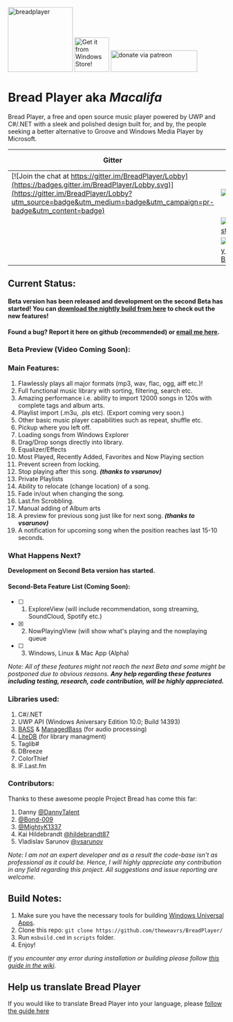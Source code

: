 <dl>
  <a href="https://breadplayer.com/"><img height="150" src="http://i.imgur.com/PNMSGUr.png" title="breadplayer"/></a>
  <a href="https://www.microsoft.com/en-gb/store/p/bread-player/9nblggh42srx/"><img height="80" src="https://assets.windowsphone.com/f2f77ec7-9ba9-4850-9ebe-77e366d08adc/English_Get_it_Win_10_InvariantCulture_Default.png" title="Get it from Windows Store!" alt="Get it from Windows Store!"/></a>
  <a href="https://patreon.com/thecodrr"><img src="http://i.imgur.com/uHXRhpN.png" width="200" height="50" title="donate via patreon" /></a>
  <h1>Bread Player aka <em>Macalifa</em></h1>
  <p>Bread Player, a free and open source music player powered by UWP and C#/.NET with a sleek and polished design built for, and by, the people seeking a better alternative to Groove and Windows Media Player by Microsoft.</p>
</dl> 

| Gitter                                                                                                                                                                                                                   | Build                                                                                                                                                                                                                                                                                      | Suggestions                                                                                                                                         | Social                                                                                                                  | Help us translate! |
|--------------------------------------------------------------------------------------------------------------------------------------------------------------------------------------------------------------------------|--------------------------------------------------------------------------------------------------------------------------------------------------------------------------------------------------------------------------------------------------------------------------------------------|-----------------------------------------------------------------------------------------------------------------------------------------------------|-------------------------------------------------------------------------------------------------------------------------| ------------- |
| [![Join the chat at https://gitter.im/BreadPlayer/Lobby](https://badges.gitter.im/BreadPlayer/Lobby.svg)](https://gitter.im/BreadPlayer/Lobby?utm_source=badge&utm_medium=badge&utm_campaign=pr-badge&utm_content=badge) | [![beta](https://img.shields.io/badge/beta-v2.6.0-orange.svg)](https://github.com/theweavrs/BreadPlayer/releases/tag/v2.6.0)                                                                                                                                                               | [![suggestions here](https://img.shields.io/badge/give%20your-suggestions%20here-orange.svg)](https://github.com/theweavrs/BreadPlayer/issues/17)   | [![Facebook](https://img.shields.io/badge/like%20us%20on-facebook-blue.svg)](https://www.facebook.com/yourbreadplayer/) | [![Guide here!](https://img.shields.io/badge/follow%20the-guide%20here-green.svg)](https://github.com/theweavrs/BreadPlayer/wiki/I-Want-To-Translate!)
|                                                                                                                                                                                                                          | [![build-status](https://ci.appveyor.com/api/projects/status/hphdwx2riesha37e/branch/master?svg=true)](https://ci.appveyor.com/project/theweavrs/breadplayer)                                                                                                                                            | [![ui related issues](https://img.shields.io/badge/ui%20related-issues%20here-brightgreen.svg)](https://github.com/theweavrs/BreadPlayer/issues/21) |                                                                                                                         |
|                                                                                                                                                                                                                          | [![Nightly-Builds](https://img.shields.io/badge/download-nightly%20build-brightgreen.svg)](https://ci.appveyor.com/api/projects/theweavrs/BreadPlayer/artifacts/BreadPlayer.Views.UWP/AppPackages/BreadPlayer.Views.UWP_2.6.0.0_Test/BreadPlayer.Views.UWP_2.6.0.0_x86_x64_arm.appxbundle?branch=master) |                                                                                                                                                    |                                                                                                                         | 

## Current Status:
#### Beta version has been released and development on the second Beta has started! You can [download the nightly build from here](https://ci.appveyor.com/api/projects/theweavrs/BreadPlayer/artifacts/BreadPlayer.Views.UWP/AppPackages/BreadPlayer.Views.UWP_2.6.0.0_Test/BreadPlayer.Views.UWP_2.6.0.0_x86_x64_arm.appxbundle?branch=master) to check out the new features! 

#### Found a bug? Report it here on github (recommended) or [email me here](mailto:enkaboot@gmail.com). 

### Beta Preview (Video Coming Soon):

### Main Features:
1. Flawlessly plays all major formats (mp3, wav, flac, ogg, aiff etc.)! 
2. Full functional music library with sorting, filtering, search etc.
3. Amazing performance i.e. ability to import 12000 songs in 120s with complete tags and album arts.
4. Playlist import (.m3u, .pls etc). (Export coming very soon.)
5. Other basic music player capabilities such as repeat, shuffle etc.
6. Pickup where you left off.
7. Loading songs from Windows Explorer
8. Drag/Drop songs directly into library.
9. Equalizer/Effects
10. Most Played, Recently Added, Favorites and Now Playing section
11. Prevent screen from locking.
12. Stop playing after this song. _**(thanks to vsarunov)**_
13. Private Playlists
14. Ability to relocate (change location) of a song.
15. Fade in/out when changing the song.
16. Last.fm Scrobbling.
17. Manual adding of Album arts
19. A preview for previous song just like for next song. _**(thanks to vsarunov)**_
20. A notification for upcoming song when the position reaches last 15-10 seconds.

### What Happens Next?
**Development on Second Beta version has started.** 

#### Second-Beta Feature List (Coming Soon):

- [ ] 1. ExploreView (will include recommendation, song streaming, SoundCloud, Spotify etc.)
- [x] 2. NowPlayingView (will show what's playing and the nowplaying queue
- [ ] 3. Windows, Linux & Mac App (Alpha) 
 
 
_Note: All of these features might not reach the next Beta and some might be postponed due to obvious reasons. **Any help regarding these features including testing, research, code contribution, will be highly appreciated.**_

### Libraries used:
1. C#/.NET
2. UWP API (Windows Aniversary Edition 10.0; Build 14393)
2. [BASS](http://www.un4seen.com/bass.html) & [ManagedBass](https://github.com/ManagedBass/ManagedBass) (for audio processing)
3. [LiteDB](https://github.com/mbdavid/LiteDB) (for library managment)
4. Taglib#
5. DBreeze
6. ColorThief
7. IF.Last.fm

### Contributors:
Thanks to these awesome people Project Bread has come this far:

1. Danny [@DannyTalent](https://github.com/DannyTalent)
2. [@Bond-009](https://github.com/Bond-009)
3. [@MightyK1337](https://github.com/MightyK1337)
4. Kai Hildebrandt [@hildebrandt87](https://github.com/hildebrandt87)
5. Vladislav Sarunov [@vsarunov](https://github.com/vsarunov)

_Note: I am not an expert developer and as a result the code-base isn't as professional as it could be. Hence, I will highly appreciate any contribution in any field regarding this project. All suggestions and issue reporting are welcome._

## Build Notes:
1. Make sure you have the necessary tools for building [Windows Universal Apps](https://dev.windows.com/en-us/develop/building-universal-Windows-apps).
2. Clone this repo:  `git clone https://github.com/theweavrs/BreadPlayer/`
3. Run `msbuild.cmd` in `scripts` folder.
4. Enjoy!

_If you encounter any error during installation or building please follow [this guide in the wiki](https://github.com/theweavrs/BreadPlayer/wiki/How-To-Build-Bread-Player)._

## Help us translate Bread Player
If you would like to translate Bread Player into your language, please [follow the guide here](https://github.com/theweavrs/BreadPlayer/wiki/I-Want-To-Translate!)
